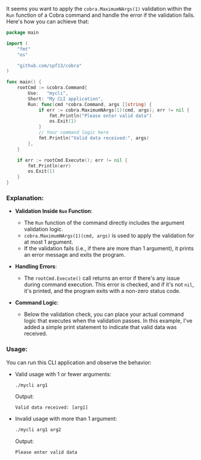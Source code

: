 It seems you want to apply the `cobra.MaximumNArgs(1)` validation within the `Run` function of a Cobra command and handle the error if the validation fails. Here's how you can achieve that:

```go
package main

import (
	"fmt"
	"os"

	"github.com/spf13/cobra"
)

func main() {
	rootCmd := &cobra.Command{
		Use:   "mycli",
		Short: "My CLI application",
		Run: func(cmd *cobra.Command, args []string) {
			if err := cobra.MaximumNArgs(1)(cmd, args); err != nil {
				fmt.Println("Please enter valid data")
				os.Exit(1)
			}
			// Your command logic here
			fmt.Println("Valid data received:", args)
		},
	}

	if err := rootCmd.Execute(); err != nil {
		fmt.Println(err)
		os.Exit(1)
	}
}
```

### Explanation:

- **Validation Inside `Run` Function**:
  - The `Run` function of the command directly includes the argument validation logic.
  - `cobra.MaximumNArgs(1)(cmd, args)` is used to apply the validation for at most 1 argument.
  - If the validation fails (i.e., if there are more than 1 argument), it prints an error message and exits the program.

- **Handling Errors**:
  - The `rootCmd.Execute()` call returns an error if there's any issue during command execution. This error is checked, and if it's not `nil`, it's printed, and the program exits with a non-zero status code.

- **Command Logic**:
  - Below the validation check, you can place your actual command logic that executes when the validation passes. In this example, I've added a simple print statement to indicate that valid data was received.

### Usage:

You can run this CLI application and observe the behavior:

- Valid usage with 1 or fewer arguments:
  ```sh
  ./mycli arg1
  ```
  Output:
  ```
  Valid data received: [arg1]
  ```

- Invalid usage with more than 1 argument:
  ```sh
  ./mycli arg1 arg2
  ```
  Output:
  ```
  Please enter valid data
  ```
